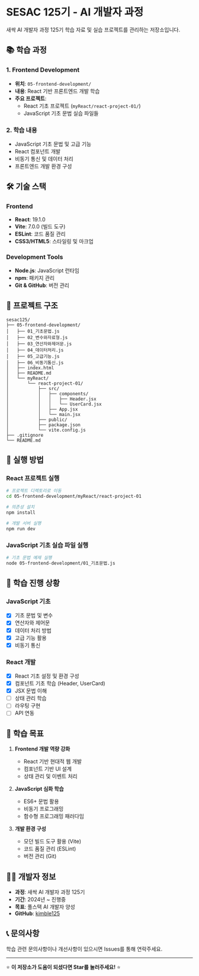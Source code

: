 # SESAC 125기 - AI 개발자 과정

새싹 AI 개발자 과정 125기 학습 자료 및 실습 프로젝트를 관리하는 저장소입니다.

## 📚 학습 과정

### 1. Frontend Development

- **위치**: `05-frontend-development/`
- **내용**: React 기반 프론트엔드 개발 학습
- **주요 프로젝트**:
  - React 기초 프로젝트 (`myReact/react-project-01/`)
  - JavaScript 기초 문법 실습 파일들

### 2. 학습 내용

- JavaScript 기초 문법 및 고급 기능
- React 컴포넌트 개발
- 비동기 통신 및 데이터 처리
- 프론트엔드 개발 환경 구성

## 🛠️ 기술 스택

### Frontend

- **React**: 19.1.0
- **Vite**: 7.0.0 (빌드 도구)
- **ESLint**: 코드 품질 관리
- **CSS3/HTML5**: 스타일링 및 마크업

### Development Tools

- **Node.js**: JavaScript 런타임
- **npm**: 패키지 관리
- **Git & GitHub**: 버전 관리

## 📁 프로젝트 구조

```
sesac125/
├── 05-frontend-development/
│   ├── 01_기초문법.js
│   ├── 02_변수와자료형.js
│   ├── 03_연산자와제어문.js
│   ├── 04_데이터처리.js
│   ├── 05_고급기능.js
│   ├── 06_비동기통신.js
│   ├── index.html
│   ├── README.md
│   └── myReact/
│       └── react-project-01/
│           ├── src/
│           │   ├── components/
│           │   │   ├── Header.jsx
│           │   │   └── UserCard.jsx
│           │   ├── App.jsx
│           │   └── main.jsx
│           ├── public/
│           ├── package.json
│           └── vite.config.js
├── .gitignore
└── README.md
```

## 🚀 실행 방법

### React 프로젝트 실행

```bash
# 프로젝트 디렉토리로 이동
cd 05-frontend-development/myReact/react-project-01

# 의존성 설치
npm install

# 개발 서버 실행
npm run dev
```

### JavaScript 기초 실습 파일 실행

```bash
# 기초 문법 예제 실행
node 05-frontend-development/01_기초문법.js
```

## 📝 학습 진행 상황

### JavaScript 기초

- [x] 기초 문법 및 변수
- [x] 연산자와 제어문
- [x] 데이터 처리 방법
- [x] 고급 기능 활용
- [x] 비동기 통신

### React 개발

- [x] React 기초 설정 및 환경 구성
- [x] 컴포넌트 기초 학습 (Header, UserCard)
- [x] JSX 문법 이해
- [ ] 상태 관리 학습
- [ ] 라우팅 구현
- [ ] API 연동

## 🎯 학습 목표

1. **Frontend 개발 역량 강화**

   - React 기반 현대적 웹 개발
   - 컴포넌트 기반 UI 설계
   - 상태 관리 및 이벤트 처리

2. **JavaScript 심화 학습**

   - ES6+ 문법 활용
   - 비동기 프로그래밍
   - 함수형 프로그래밍 패러다임

3. **개발 환경 구성**
   - 모던 빌드 도구 활용 (Vite)
   - 코드 품질 관리 (ESLint)
   - 버전 관리 (Git)

## 👨‍💻 개발자 정보

- **과정**: 새싹 AI 개발자 과정 125기
- **기간**: 2024년 ~ 진행중
- **목표**: 풀스택 AI 개발자 양성
- **GitHub**: [kimble125](https://github.com/kimble125)

## 📞 문의사항

학습 관련 문의사항이나 개선사항이 있으시면 Issues를 통해 연락주세요.

---

⭐ **이 저장소가 도움이 되셨다면 Star를 눌러주세요!** ⭐
